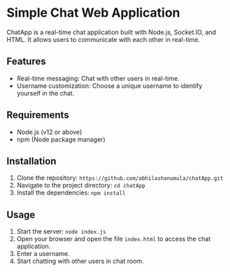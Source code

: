 # Simple Chat Web Application

ChatApp is a real-time chat application built with Node.js, Socket.IO, and HTML. It allows users to communicate with each other in real-time.

## Features

- Real-time messaging: Chat with other users in real-time.
- Username customization: Choose a unique username to identify yourself in the chat.

## Requirements

- Node.js (v12 or above)
- npm (Node package manager)

## Installation

1. Clone the repository: `https://github.com/abhilashanumula/chatApp.git`
2. Navigate to the project directory: `cd chatApp`
3. Install the dependencies: `npm install`
   

## Usage

1. Start the server: `node index.js`
2. Open your browser and open the file `index.html` to access the chat application.
3. Enter a username.
4. Start chatting with other users in chat room.